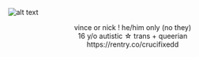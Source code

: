 ![alt text](https://cdn.discordapp.com/attachments/1083954945935544370/1241931285119893524/Untitled1_20240519195003.png?ex=664bfe24&is=664aaca4&hm=5719e273e5b2a81fd6d4c3a0647ed51e36492655cabe25158719bf471f47d31e&)
<div align="center">vince or nick ! he/him only (no they)</div>
<div align="center">16 y/o autistic ☆ trans + queerian </div>
<div align="center"> https://rentry.co/crucifixedd

